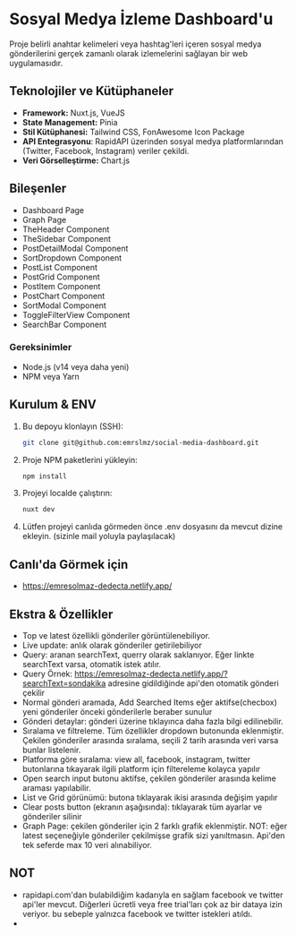 # Sosyal Medya İzleme Dashboard'u

Proje belirli anahtar kelimeleri veya hashtag'leri içeren sosyal medya gönderilerini gerçek zamanlı olarak izlemelerini
sağlayan bir web uygulamasıdır.

## Teknolojiler ve Kütüphaneler

- **Framework:** Nuxt.js, VueJS
- **State Management:** Pinia
- **Stil Kütüphanesi:** Tailwind CSS, FonAwesome Icon Package
- **API Entegrasyonu**: RapidAPI üzerinden sosyal medya platformlarından (Twitter, Facebook, Instagram) veriler çekildi.
- **Veri Görselleştirme:** Chart.js

## Bileşenler

- Dashboard Page
- Graph Page
- TheHeader Component
- TheSidebar Component
- PostDetailModal Component
- SortDropdown Component
- PostList Component
- PostGrid Component
- PostItem Component
- PostChart Component
- SortModal Component
- ToggleFilterView Component
- SearchBar Component

### Gereksinimler

- Node.js (v14 veya daha yeni)
- NPM veya Yarn

## Kurulum & ENV

1. Bu depoyu klonlayın (SSH):
   ```bash
   git clone git@github.com:emrslmz/social-media-dashboard.git

2. Proje NPM paketlerini yükleyin:
    ```bash
   npm install

3. Projeyi localde çalıştırın:
    ```bash
   nuxt dev

4. Lütfen projeyi canlıda görmeden önce .env dosyasını da mevcut dizine ekleyin. (sizinle mail yoluyla paylaşılacak)

## Canlı'da Görmek için

- https://emresolmaz-dedecta.netlify.app/

## Ekstra & Özellikler

- Top ve latest özellikli gönderiler görüntülenebiliyor.
- Live update: anlık olarak gönderiler getirilebiliyor
- Query: aranan searchText, querry olarak saklanıyor. Eğer linkte searchText varsa, otomatik istek atılır.
- Query Örnek: https://emresolmaz-dedecta.netlify.app/?searchText=sondakika adresine gidildiğinde api'den otomatik
  gönderi çekilir
- Normal gönderi aramada, Add Searched Items eğer aktifse(checbox) yeni gönderiler önceki gönderilerle beraber sunulur
- Gönderi detaylar: gönderi üzerine tıklayınca daha fazla bilgi edilinebilir.
- Sıralama ve filtreleme. Tüm özellikler dropdown butonunda eklenmiştir. Çekilen gönderiler arasında sıralama, seçili 2
  tarih arasında veri varsa bunlar listelenir.
- Platforma göre sıralama: view all, facebook, instagram, twitter butonlarına tıkayarak ilgili platform için filtereleme
  kolayca yapılır
- Open search input butonu aktifse, çekilen gönderiler arasında kelime araması yapılabilir.
- List ve Grid görünümü: butona tıklayarak ikisi arasında değişim yapılır
- Clear posts button (ekranın aşağısında): tıklayarak tüm ayarlar ve gönderiler silinir
- Graph Page: çekilen gönderiler için 2 farklı grafik eklenmiştir. NOT: eğer latest seçeneğiyle gönderiler çekilmişse
  grafik sizi yanıltmasın. Api'den tek seferde max 10 veri alınabiliyor.

## NOT

- rapidapi.com'dan bulabildiğim kadarıyla en sağlam facebook ve twitter api'ler mevcut. Diğerleri ücretli veya free
  trial'ları çok az bir dataya izin veriyor. bu sebeple yalnızca facebook ve twitter istekleri atıldı.
- 